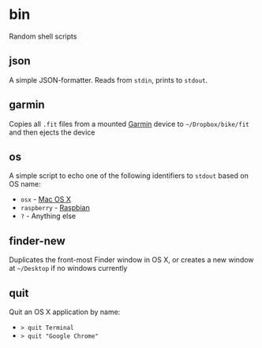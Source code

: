# bin

Random shell scripts

## json

A simple JSON-formatter. Reads from `stdin`, prints to `stdout`.

## garmin

Copies all `.fit` files from a mounted [Garmin](http://explore.garmin.com/en-US/edge/) device to `~/Dropbox/bike/fit` and then ejects the device

## os

A simple script to echo one of the following identifiers to `stdout` based on OS name:

 * `osx` - [Mac OS X](http://www.apple.com/osx/)
 * `raspberry` - [Raspbian](http://www.raspbian.org)
 * `?` - Anything else

## finder-new

Duplicates the front-most Finder window in OS X, or creates a new window at `~/Desktop` if no windows currently 


## quit

Quit an OS X application by name:

  * `> quit Terminal`
  * `> quit "Google Chrome"`
